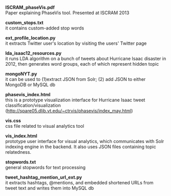 <strong>ISCRAM_phaseVis.pdf</strong>
 <br>Paper explaining PhaseVis tool. Presented at
  ISCRAM 2013
  
<strong>custom_stops.txt</strong>
 <br>it contains custom-added stop words

<strong>ext_profile_location.py</strong>
 <br>it extracts Twitter user's location by visiting 
  the users' Twitter page

<strong>lda_isaac12_resources.py</strong>
 <br>it runs LDA algorithm on a bunch of tweets about
  Hurricane Isaac disaster in 2012, then generates
  word groups, each of which represent hidden topic

<strong>mongoNYT.py</strong>
 <br>it can be used to (1)extract JSON from Solr;
  (2) add JSON to either MongoDB or MySQL db

<strong>phasevis_index.html</strong>
 <br>this is a prototype visualization interface for
  Hurricane Isaac tweet classification/visualization
  (http://spare05.dlib.vt.edu/~ctrvis/phasevis/index_may.html)

<strong>vis.css</strong>
 <br>css file related to visual analytics tool

<strong>vis_index.html</strong>
 <br>prototype user interface for visual analytics, which 
  communicates with Solr indexing engine in the backend.
  It also uses JSON files containing topic relatedness.

<strong>stopwords.txt</strong>
 <br>general stopwords for text processing

<strong>tweet_hashtag_mention_url_ext.py</strong>
 <br>it extracts hashtags, @mentions, and embedded shortened
  URLs from tweet text and writes them into MySQL db
